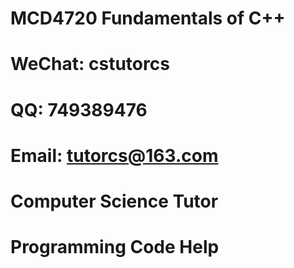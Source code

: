 # MCD4720 Fundamentals of C++

# WeChat: cstutorcs

# QQ: 749389476

# Email: tutorcs@163.com

# Computer Science Tutor

# Programming Code Help
